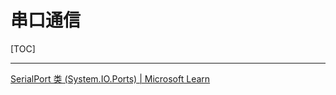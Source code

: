 # 串口通信

[TOC]

---

[SerialPort 类 (System.IO.Ports) | Microsoft Learn](https://learn.microsoft.com/zh-cn/dotnet/api/system.io.ports.serialport?view=netframework-3.5)

